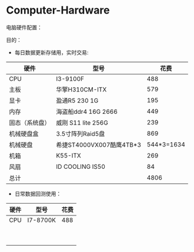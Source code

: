# Computer-Hardware
电脑硬件配置：

目的：

- 每日数据更新存储用，实时交易:

| 硬件           | 型号                     | 花费       |
| -------------- | ------------------------ | ---------- |
| CPU            | I3-9100F                 | 488        |
| 主板           | 华擎H310CM-ITX           | 579        |
| 显卡           | 盈通R5 230 1G            | 195        |
| 内存           | 海盗船ddr4 16G 2666      | 449        |
| 固态（系统盘） | 威刚 S11 lite 256G       | 239        |
| 机械硬盘盒     | 3.5寸阵列Raid5盘         | 869        |
| 机械硬盘       | 希捷ST4000VX007酷鹰4TB*3 | 544*3=1634 |
| 机箱           | K55-ITX                  | 269        |
| 风扇           | ID COOLING IS50          | 84         |
| 总计           |                          | 4806       |

- 日常数据回测使用：

| 硬件 | 型号     | 花费 |
| ---- | -------- | ---- |
| CPU  | I7-8700K | 488  |
|      |          |      |
|      |          |      |
|      |          |      |
|      |          |      |
|      |          |      |
|      |          |      |
|      |          |      |
|      |          |      |
|      |          |      |

